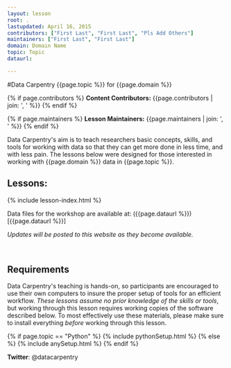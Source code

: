 ```yaml
---
layout: lesson
root: .
lastupdated: April 16, 2015
contributors: ["First Last", "First Last", "Pls Add Others"]
maintainers: ["First Last", "First Last"] 
domain: Domain Name
topic: Topic
dataurl: 

---
```


<!-- USING THIS LESSON TEMPLATE -->

<!--
1. UPDATE THE INFORMATION ABOVE
2. UPDATE THE INDEX OF LESSONS IN _includes/lesson-index.html
-->


#Data Carpentry {{page.topic %}} for {{page.domain %}}

<!-- This block displays the contributors' names if they are available. -->
{% if page.contributors %}
  **Content Contributors:**
  {{page.contributors | join: ', ' %}}
{% endif %}

<!-- This block displays the lesson maintainers' names if they are available. -->
{% if page.maintainers %}
  **Lesson Maintainers:**
  {{page.maintainers | join: ', ' %}}
{% endif %}

Data Carpentry's aim is to teach researchers basic concepts, skills,
and tools for working with data so that they can get more done in less
time, and with less pain. The lessons below were designed for those interested 
in working with {{page.domain %}} data in {{page.topic %}}. 

<!-- INDEX OF LESSONS ON THIS TOPIC -->

## Lessons:

{% include lesson-index.html %}

Data files for the workshop are available at: ({{page.dataurl %}})[{{page.dataurl %}}]

<em>Updates will be posted to this website as they become available.</em>

<p>&nbsp;

<h2>Requirements</h2>

<p>
Data Carpentry's teaching is hands-on, so participants are encouraged to use
their own computers to insure the proper setup of tools for an efficient workflow.
<em>These lessons assume no prior knowledge of the skills or tools</em>, but working 
through this lesson requires working copies of the software described below.
To most effectively use these materials, please make sure to install everything 
<em>before</em> working through this lesson.
</p>



{% if page.topic == "Python" %}
{% include pythonSetup.html %}
{% else %}
{% include anySetup.html %}
{% endif %}

<p><strong>Twitter</strong>: @datacarpentry




